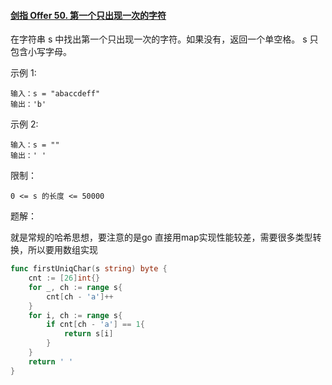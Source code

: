 #### [剑指 Offer 50. 第一个只出现一次的字符](https://leetcode.cn/problems/di-yi-ge-zhi-chu-xian-yi-ci-de-zi-fu-lcof/)

在字符串 s 中找出第一个只出现一次的字符。如果没有，返回一个单空格。 s 只包含小写字母。

示例 1:

```
输入：s = "abaccdeff"
输出：'b'
```

示例 2:

```
输入：s = "" 
输出：' '
```


限制：

```
0 <= s 的长度 <= 50000
```



题解：

就是常规的哈希思想，要注意的是go 直接用map实现性能较差，需要很多类型转换，所以要用数组实现

```go
func firstUniqChar(s string) byte {
    cnt := [26]int{}
    for _, ch := range s{
        cnt[ch - 'a']++
    }
    for i, ch := range s{
        if cnt[ch - 'a'] == 1{
            return s[i]
        }
    }
    return ' '
}
```

